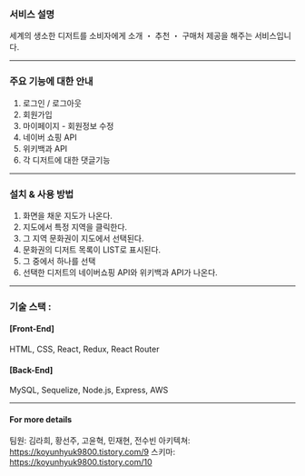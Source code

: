 ### 서비스 설명

세계의 생소한 디저트를 소비자에게 소개 ・ 추천 ・ 구매처 제공을 해주는 서비스입니다.
***
  
### 주요 기능에 대한 안내

1. 로그인 / 로그아웃
2. 회원가입
3. 마이페이지 - 회원정보 수정
4. 네이버 쇼핑 API
5. 위키백과 API
6. 각 디저트에 대한 댓글기능
***

### 설치 & 사용 방법

1. 화면을 채운 지도가 나온다.
2. 지도에서 특정 지역을 클릭한다.
3. 그 지역 문화권이 지도에서 선택된다.
4. 문화권의 디저트 목록이 LIST로 표시된다.
5. 그 중에서 하나를 선택
6. 선택한 디저트의 네이버쇼핑 API와 위키백과 API가 나온다.
***

### 기술 스택 :
 #### [Front-End]
  HTML, CSS, React, Redux, React Router

 #### [Back-End]
  MySQL, Sequelize, Node.js, Express, AWS

***

#### For more details

팀원: 김라희, 황선주, 고윤혁, 민재현, 전수빈
아키텍쳐: https://koyunhyuk9800.tistory.com/9
스키마: https://koyunhyuk9800.tistory.com/10

